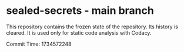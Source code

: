 # sealed-secrets - main branch

This repository contains the frozen state of the repository.
Its history is cleared. It is used only for static code
analysis with Codacy.

Commit Time: 1734572248